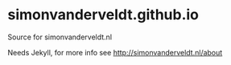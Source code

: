 # simonvanderveldt.github.io


Source for simonvanderveldt.nl

Needs Jekyll, for more info see http://simonvanderveldt.nl/about
